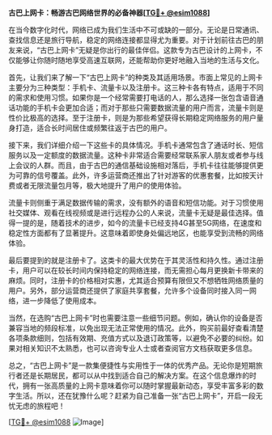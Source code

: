**古巴上网卡：畅游古巴网络世界的必备神器[[TG💪+ @esim1088](https://t.me/s/esim1088)]**

在当今数字化时代，网络已成为我们生活中不可或缺的一部分。无论是日常通讯、查找信息还是旅行导航，稳定的网络连接都显得尤为重要。对于计划前往古巴的朋友来说，“古巴上网卡”无疑是你出行的最佳伴侣。这款专为古巴设计的上网卡，不仅能够让你随时随地享受高速互联网，还能帮助你更好地融入当地的生活与文化。

首先，让我们来了解一下“古巴上网卡”的种类及其适用场景。市面上常见的上网卡主要分为三种类型：手机卡、流量卡以及注册卡。这三种卡各有特点，适用于不同的需求和使用习惯。如果你是一个经常需要打电话的人，那么选择一张包含语音通话功能的手机卡会更加合适；而对于那些只需要数据流量的用户而言，流量卡则是性价比极高的选择。至于注册卡，则是为那些希望获得长期稳定网络服务的用户量身打造，适合长时间居住或频繁往返于古巴的用户。

接下来，我们详细介绍一下这些卡的具体情况。手机卡通常包含了通话时长、短信服务以及一定额度的数据流量。这种卡非常适合需要经常联系家人朋友或者参与线上会议的人群。而且，由于古巴的通信基础设施相对落后，手机卡往往能够提供更为可靠的信号覆盖。此外，许多运营商还推出了针对游客的优惠套餐，比如按天计费或者无限流量包月等，极大地提升了用户的使用体验。

流量卡则侧重于满足数据传输的需求，没有额外的语音和短信功能。对于习惯使用社交媒体、观看在线视频或是进行远程办公的人来说，流量卡无疑是最佳选择。值得一提的是，随着技术的进步，如今的流量卡已经支持4G甚至5G网络，在速度和稳定性方面都有了显著提升。这意味着即使身处偏远地区，也能享受到流畅的网络体验。

最后要提到的就是注册卡了。这类卡的最大优势在于其灵活性和持久性。通过注册卡，用户可以在较长时间内保持稳定的网络连接，而无需担心每月更换新卡带来的麻烦。同时，注册卡的价格相对实惠，尤其适合预算有限但又不想牺牲网络质量的用户。另外，部分运营商还提供了家庭共享套餐，允许多个设备同时接入同一网络，进一步降低了使用成本。

当然，在选购“古巴上网卡”时也需要注意一些细节问题。例如，确认你的设备是否兼容当地的频段标准，以免出现无法正常使用的情况。此外，购买前最好查看清楚各项条款细则，包括有效期、充值方式以及退订政策等，以避免不必要的纠纷。如果对相关知识不太熟悉，也可以咨询专业人士或者查阅官方文档获取更多信息。

总之，“古巴上网卡”是一款集便捷性与实用性于一体的优秀产品。无论你是短期旅行者还是长期居民，都可以从中找到适合自己的解决方案。在这个信息爆炸的时代，拥有一张高质量的上网卡意味着你可以随时掌握最新动态，享受丰富多彩的数字生活。所以，还在犹豫什么呢？赶紧为自己准备一张“古巴上网卡”，开启一段无忧无虑的旅程吧！

[[TG💪+ @esim1088](https://t.me/s/esim1088) ![Image](https://i.postimg.cc/4NQfJmqS/Snipaste-2025-05-13-00-14-12.png)]